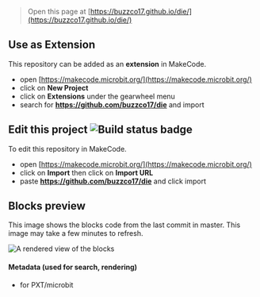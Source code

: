 
> Open this page at [https://buzzco17.github.io/die/](https://buzzco17.github.io/die/)

## Use as Extension

This repository can be added as an **extension** in MakeCode.

* open [https://makecode.microbit.org/](https://makecode.microbit.org/)
* click on **New Project**
* click on **Extensions** under the gearwheel menu
* search for **https://github.com/buzzco17/die** and import

## Edit this project ![Build status badge](https://github.com/buzzco17/die/workflows/MakeCode/badge.svg)

To edit this repository in MakeCode.

* open [https://makecode.microbit.org/](https://makecode.microbit.org/)
* click on **Import** then click on **Import URL**
* paste **https://github.com/buzzco17/die** and click import

## Blocks preview

This image shows the blocks code from the last commit in master.
This image may take a few minutes to refresh.

![A rendered view of the blocks](https://github.com/buzzco17/die/raw/master/.github/makecode/blocks.png)

#### Metadata (used for search, rendering)

* for PXT/microbit
<script src="https://makecode.com/gh-pages-embed.js"></script><script>makeCodeRender("{{ site.makecode.home_url }}", "{{ site.github.owner_name }}/{{ site.github.repository_name }}");</script>

